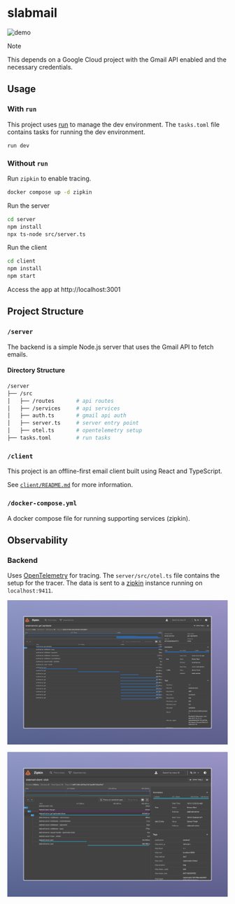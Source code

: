 # slabmail

![demo](images/demo.gif)


> [!NOTE] 
> This depends on a Google Cloud project with the Gmail API enabled and the necessary credentials.

## Usage

### With `run`

This project uses [run](https://github.com/amonks/run) to manage the dev environment. The `tasks.toml` file contains tasks for running the dev environment.

```
run dev
```

### Without `run`

Run `zipkin` to enable tracing.
```bash
docker compose up -d zipkin
```

Run the server
```bash
cd server
npm install
npx ts-node src/server.ts
```

Run the client
```bash
cd client
npm install
npm start
```

Access the app at http://localhost:3001

## Project Structure

### `/server`

The backend is a simple Node.js server that uses the Gmail API to fetch emails.

#### Directory Structure

```bash
/server
├── /src
│   ├── /routes       # api routes
│   ├── /services     # api services
│   ├── auth.ts       # gmail api auth
│   ├── server.ts     # server entry point
│   ├── otel.ts       # opentelemetry setup
├── tasks.toml        # run tasks
```

### `/client`

This project is an offline-first email client built using React and TypeScript.

See [`client/README.md`](./client/README.md) for more information.

### `/docker-compose.yml`

A docker compose file for running supporting services (zipkin).

## Observability

### Backend

Uses [OpenTelemetry](https://opentelemetry.io/) for tracing. The `server/src/otel.ts` file contains the setup for the tracer. The data is sent to a [zipkin](https://zipkin.io/) instance running on `localhost:9411`.

![backend tracing](./images/zipkin.jpeg)

![full trace](./images/zipkin2.jpeg)
